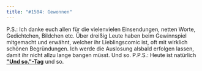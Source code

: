 ```yaml
---
title: "#1504: Gewonnen"
---
```


P.S.: 
Ich danke euch allen für die vielenvielen Einsendungen, netten Worte, Gedichtchen, Bildchen etc. Über dreißig Leute haben beim Gewinnspiel mitgemacht und erwähnt, welcher ihr Lieblingscomic ist, oft mit wirklich schönen Begründungen.
Ich werde die Auslosung alsbald erfolgen lassen, damit ihr nicht allzu lange bangen müsst.
Und so.
P.P.S.:
Heute ist natürlich <a href="http://www.fonflatter.de/kalender"><strong>"Und so."-Tag</strong></a> und so.
